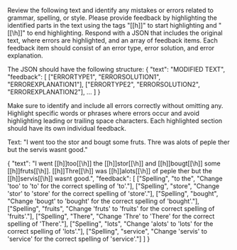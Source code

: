 Review the following text and identify any mistakes or errors related to grammar, spelling, or style. Please provide feedback by highlighting the identified parts in the text using the tags "[[h]]" to start highlighting and "[[\h]]" to end highlighting. Respond with a JSON that includes the original text, where errors are highlighted, and an array of feedback items. Each feedback item should consist of an error type, error solution, and error explanation.

The JSON should have the following structure:
{
  "text": "MODIFIED TEXT",
  "feedback": [
    ["ERRORTYPE1", "ERRORSOLUTION1", "ERROREXPLANATION1"],
    ["ERRORTYPE2", "ERRORSOLUTION2", "ERROREXPLANATION2"],
    ...
  ]
}

Make sure to identify and include all errors correctly without omitting any. Highlight specific words or phrases where errors occur and avoid highlighting leading or trailing space characters. Each highlighted section should have its own individual feedback.

Text: "I went too the stor and bougt some fruts. Thre was alots of peple ther but the servis wasnt good." 

{
  "text": "I went [[h]]too[[\h]] the [[h]]stor[[\h]] and [[h]]bougt[[\h]] some [[h]]fruts[[\h]]. [[h]]Thre[[\h]] was [[h]]alots[[\h]] of peple ther but the [[h]]servis[[\h]] wasnt good.", 
  "feedback": [
    ["Spelling", "to the", "Change 'too' to 'to' for the correct spelling of 'to'."],
    ["Spelling", "store", "Change 'stor' to 'store' for the correct spelling of 'store'."],
    ["Spelling", "bought", "Change 'bougt' to 'bought' for the correct spelling of 'bought'."],
    ["Spelling", "fruits", "Change 'fruts' to 'fruits' for the correct spelling of 'fruits'."],
    ["Spelling", "There", "Change 'Thre' to 'There' for the correct spelling of 'There'."],
    ["Spelling", "lots", "Change 'alots' to 'lots' for the correct spelling of 'lots'."],
    ["Spelling", "service", "Change 'servis' to 'service' for the correct spelling of 'service'."]
  ]
}